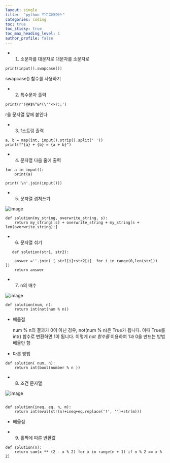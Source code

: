 ```yaml
---
layout: single
title:  "python 프로그래머스"
categories: coding
toc: true
toc_sticky: true
toc_max_heading_level: 1
author_profile: false
---
```


* 1. 소문자를 대문자로 대문자를 소문자로

```
print(input().swapcase())
```

swapcase() 함수를 사용하기


* 2. 특수문자 출력

```
print(r'!@#$%^&*(\'"<>?:;')
```

r을 문자열 앞에 붙인다


* 3. f스트링 출력

```
a, b = map(int, input().strip().split(' '))
print(f"{a} + {b} = {a + b}")
```

* 4. 문자열 다음 줄에 출력

```
for a in input():
    print(a)
```

```
print('\n'.join(input()))
```


* 5. 문자열 겹쳐쓰기

![image](https://github.com/Idealm99/idealm99.github.io/assets/112872986/1a77d77a-bbac-44fd-b803-2a16a9240df3)

```
def solution(my_string, overwrite_string, s):
    return my_string[:s] + overwrite_string + my_string[s + len(overwrite_string):]
```

* 6. 문자열 섞기

```
   def solution(str1, str2):
    
    answer =''.join( [ str1[i]+str2[i]  for i in range(0,len(str1))  ])
    return answer
```


* 7. n의 배수

![image](https://github.com/Idealm99/idealm99.github.io/assets/112872986/54ca781b-2b88-4f4d-afd5-18011850f0d4)

```
def solution(num, n):
    return int(not(num % n))
```

* 배울점 

     num % n의 결과가 0이 아닌 경우,
     not(num % n)은 True가 됩니다. 
     이때 True를 int() 함수로 변환하면 1이 됩니다.
     이렇게 *not 함수를* 이용하여 1과 0을 만드는 방법 배울만 함

* 다른 방법

```
def solution( num, n):
    return int(bool(number % n ))
```


* 8. 조건 문자열

![image](https://github.com/Idealm99/idealm99.github.io/assets/112872986/0d6cddcd-0faf-4ede-8f61-d88b289545ea)

```

def solution(ineq, eq, n, m):
    return int(eval(str(n)+ineq+eq.replace('!', '')+str(m)))    
```

* 배울점


* 9. 홀짝에 따른 반환값

```
def solution(n):
    return sum(x ** (2 - x % 2) for x in range(n + 1) if n % 2 == x % 2)
```
